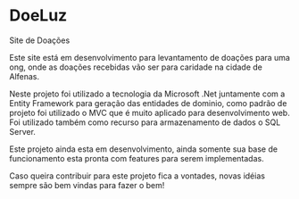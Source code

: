 # DoeLuz
Site de Doações

Este site está em desenvolvimento para levantamento de doações para uma ong, onde as doações recebidas vão ser para caridade na cidade de Alfenas.

Neste projeto foi utilizado a tecnologia da Microsoft .Net juntamente com a Entity Framework para geração das entidades de dominio, como padrão de projeto 
foi utilizado o MVC que é muito aplicado para desenvolvimento web. Foi utilizado também como recurso para armazenamento de dados o SQL Server.

Este projeto ainda esta em desenvolvimento, ainda somente sua base de funcionamento esta pronta com features para serem implementadas.

Caso queira contribuir para este projeto fica a vontades, novas idéias sempre são bem vindas para fazer o bem!
